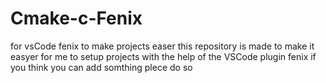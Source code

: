 # Cmake-c-Fenix
for vsCode fenix to make projects easer
this repository is made to make it easyer for me to setup projects with the help of the VSCode plugin fenix
if you think you can add somthing plece do so
